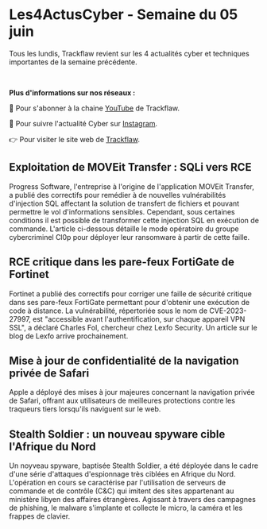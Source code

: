 # Les4ActusCyber - Semaine du 05 juin

    
Tous les lundis, Trackflaw revient sur les 4 actualités cyber et techniques importantes de la semaine précédente.

<br>

**Plus d'informations sur nos réseaux :**

🔴 Pour s'abonner à la chaine [YouTube](https://www.youtube.com/@trackflaw) de Trackflaw.

📸 Pour suivre l'actualité Cyber sur [Instagram](https://www.instagram.com/trackflaw/).

👉 Pour visiter le site web de [Trackflaw](https://trackflaw.com).

    
## Exploitation de MOVEit Transfer : SQLi vers RCE

Progress Software, l'entreprise à l'origine de l'application MOVEit Transfer, a publié des correctifs pour remédier à de nouvelles vulnérabilités d'injection SQL affectant la solution de transfert de fichiers et pouvant permettre le vol d'informations sensibles.
Cependant, sous certaines conditions il est possible de transformer cette injection SQL en exécution de commande. L'article ci-dessous détaille le mode opératoire du groupe cybercriminel Cl0p pour déployer leur ransomware à partir de cette faille. 


## RCE critique dans les pare-feux FortiGate de Fortinet

Fortinet a publié des correctifs pour corriger une faille de sécurité critique dans ses pare-feux FortiGate permettant pour d'obtenir une exécution de code à distance.
La vulnérabilité, répertoriée sous le nom de CVE-2023-27997, est "accessible avant l'authentification, sur chaque appareil VPN SSL", a déclaré Charles Fol, chercheur chez Lexfo Security. Un article sur le blog de Lexfo arrive prochainement.


## Mise à jour de confidentialité de la navigation privée de Safari

Apple a déployé des mises à jour majeures concernant la navigation privée de Safari, offrant aux utilisateurs de meilleures protections contre les traqueurs tiers lorsqu'ils naviguent sur le web.


## Stealth Soldier : un nouveau spyware cible l'Afrique du Nord

Un noyveau spyware, baptisée Stealth Soldier, a été déployée dans le cadre d'une série d'attaques d'espionnage très ciblées en Afrique du Nord.
L'opération en cours se caractérise par l'utilisation de serveurs de commande et de contrôle (C&C) qui imitent des sites appartenant au ministère libyen des affaires étrangères. Agissant à travers des campagnes de phishing, le malware s'implante et collecte le micro, la caméra et les frappes de clavier.


